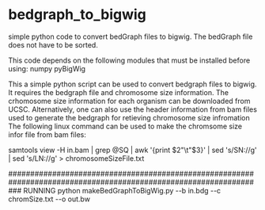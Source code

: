 # bedgraph_to_bigwig
simple python code to convert bedGraph files to bigwig. 
The bedGraph file does not have to be sorted.

This code depends on the following modules that must be installed before using:
numpy
pyBigWig

This a simple python script can be used to convert bedgraph files to bigwig.
It requires the bedgraph file and chromosome size information.
The crhomosome size information for each organism  can be downloaded from UCSC.
Alternatively, one can also use the header information from bam files used to generate the bedgraph for retieving chromosome size infromation
The following linux command can be used to make the chromsome size infor file from bam files:


samtools view -H in.bam | grep @SQ | awk '{print $2"\t"$3}' | sed 's/SN://g' | sed 's/LN://g' > chromosomeSizeFile.txt

###################################################################################################################
                                             RUNNING
python makeBedGraphToBigWig.py --b in.bdg --c chromSize.txt --o out.bw                                             
                                             
